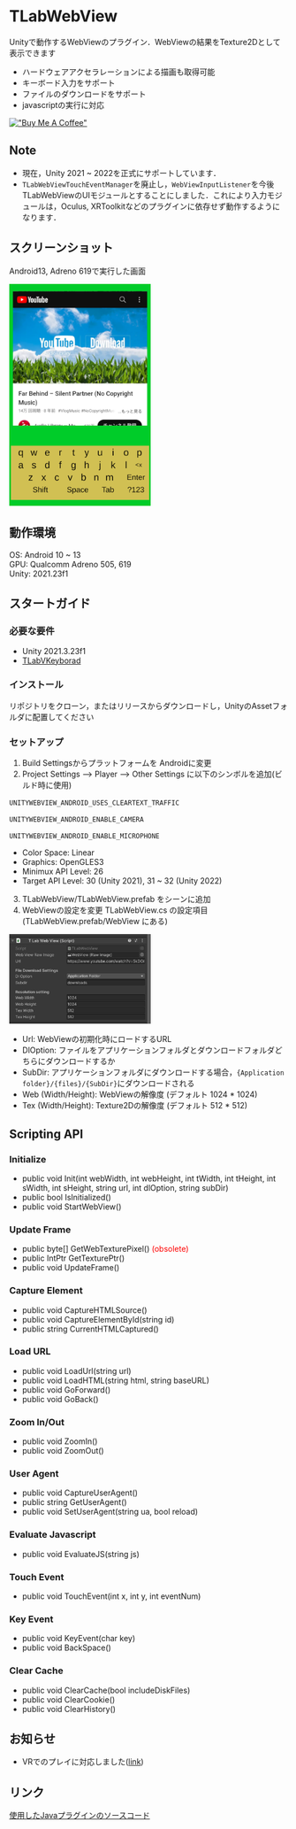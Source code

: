 # TLabWebView  

Unityで動作するWebViewのプラグイン．WebViewの結果をTexture2Dとして表示できます  
- ハードウェアアクセラレーションによる描画も取得可能  
- キーボード入力をサポート  
- ファイルのダウンロードをサポート  
- javascriptの実行に対応  

[!["Buy Me A Coffee"](https://www.buymeacoffee.com/assets/img/custom_images/orange_img.png)](https://www.buymeacoffee.com/tlabaltoh)

## Note
- 現在，Unity 2021 ~ 2022を正式にサポートしています．
- ``` TLabWebViewTouchEventManager ```を廃止し，``` WebViewInputListener ```を今後TLabWebViewのUIモジュールとすることにしました．これにより入力モジュールは，Oculus, XRToolkitなどのプラグインに依存せず動作するようになります．

## スクリーンショット  
Android13, Adreno 619で実行した画面  


<img src="Media/tlab-webview.png" width="256">


## 動作環境
OS: Android 10 ~ 13  
GPU: Qualcomm Adreno 505, 619  
Unity: 2021.23f1  

## スタートガイド
### 必要な要件
- Unity 2021.3.23f1  
- [TLabVKeyborad](https://github.com/TLabAltoh/TLabVKeyborad)
### インストール
リポジトリをクローン，またはリリースからダウンロードし，UnityのAssetフォルダに配置してください
### セットアップ
1. Build Settingsからプラットフォームを Androidに変更  
2. Project Settings --> Player --> Other Settings に以下のシンボルを追加(ビルド時に使用)
```
UNITYWEBVIEW_ANDROID_USES_CLEARTEXT_TRAFFIC
```
```
UNITYWEBVIEW_ANDROID_ENABLE_CAMERA
```
```
UNITYWEBVIEW_ANDROID_ENABLE_MICROPHONE
```
- Color Space: Linear
- Graphics: OpenGLES3
- Minimux API Level: 26 
- Target API Level: 30 (Unity 2021), 31 ~ 32 (Unity 2022)
  
3. TLabWebView/TLabWebView.prefab をシーンに追加
4. WebViewの設定を変更
TLabWebView.cs の設定項目(TLabWebView.prefab/WebView にある)  

<img src="Media/tlab-webview-settings.png" width="256">  

- Url: WebViewの初期化時にロードするURL  
- DlOption: ファイルをアプリケーションフォルダとダウンロードフォルダどちらにダウンロードするか  
- SubDir: アプリケーションフォルダにダウンロードする場合，```{Application folder}/{files}/{SubDir}```にダウンロードされる  
- Web (Width/Height): WebViewの解像度 (デフォルト 1024 * 1024)  
- Tex (Width/Height): Texture2Dの解像度 (デフォルト 512 * 512)  

## Scripting API
### Initialize
- public void Init(int webWidth, int webHeight, int tWidth, int tHeight, int sWidth, int sHeight, string url, int dlOption, string subDir)
- public bool IsInitialized()
- public void StartWebView()
### Update Frame
- public byte[] GetWebTexturePixel() <span style="color: red; ">(obsolete)</span>
- public IntPtr GetTexturePtr()
- public void UpdateFrame()
### Capture Element
- public void CaptureHTMLSource()
- public void CaptureElementById(string id)
- public string CurrentHTMLCaptured()
### Load URL
- public void LoadUrl(string url)
- public void LoadHTML(string html, string baseURL)
- public void GoForward()
- public void GoBack()
### Zoom In/Out
- public void ZoomIn()
- public void ZoomOut()
### User Agent
- public void CaptureUserAgent()
- public string GetUserAgent()
- public void SetUserAgent(string ua, bool reload)
### Evaluate Javascript
- public void EvaluateJS(string js)
### Touch Event
- public void TouchEvent(int x, int y, int eventNum)
### Key Event
- public void KeyEvent(char key)
- public void BackSpace()
### Clear Cache
- public void ClearCache(bool includeDiskFiles)
- public void ClearCookie()
- public void ClearHistory()

## お知らせ
- VRでのプレイに対応しました([link](https://github.com/TLabAltoh/TLabWebViewVR))

## リンク
[使用したJavaプラグインのソースコード](https://github.com/TLabAltoh/TLabWebViewPlugin)
